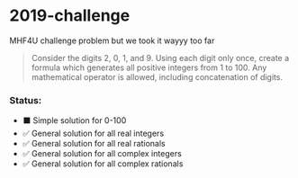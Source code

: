# 2019-challenge
MHF4U challenge problem but we took it wayyy too far

> Consider the digits 2, 0, 1, and 9.
> Using each digit only once, create a formula which generates all positive integers from 1 to 100.
> Any mathematical operator is allowed, including concatenation of digits.

### Status:
- :black_large_square: Simple solution for 0-100
- :white_check_mark: General solution for all real integers
- :white_check_mark: General solution for all real rationals
- :white_check_mark: General solution for all complex integers
- :white_check_mark: General solution for all complex rationals 
